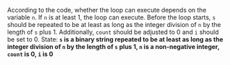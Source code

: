 According to the code, whether the loop can execute depends on the variable `n`. If `n` is at least 1, the loop can execute. Before the loop starts, `s` should be repeated to be at least as long as the integer division of `n` by the length of `s` plus 1. Additionally, `count` should be adjusted to 0 and `i` should be set to 0.
State: **`s` is a binary string repeated to be at least as long as the integer division of `n` by the length of `s` plus 1, `n` is a non-negative integer, `count` is 0, `i` is 0**